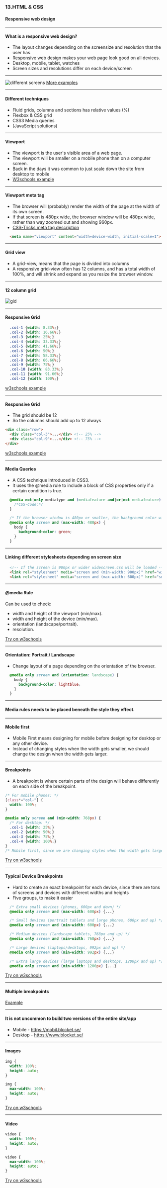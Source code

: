 ### 13.HTML & CSS</h3>
#### Responsive web design</h5>


---

#### What is a responsive web design?</h4>

* The layout changes depending on the screensize and resolution that the user has
* Responsive web design makes your web page look good on all devices.
* Desktop, mobile, tablet, watches
* Screen sizes and resolutions differ on each device/screen



---

<img style="margin-top: 0px;" src="/new-structure/media/html-css-images/html-css-13/resp.png" alt="different screens">
<a href="https://www.w3schools.com/css/css_rwd_intro.asp">More examples</a>


---

#### Different techniques</h4>

* Fluid grids, columns and sections has relative values (%)
* Flexbox & CSS grid
* CSS3 Media queries
* (JavaScript solutions)



---

#### Viewport</h4>

* The viewport is the user's visible area of a web page.
* The viewport will be smaller on a mobile phone than on a computer screen.
* Back in the days it was common to just scale down the site from desktop to mobile
* <a href="https://www.w3schools.com/css/css_rwd_viewport.asp">W3schools example</a>



---

####  Viewport  meta tag
* The browser will (probably) render the width of the page at the width of its own screen.
* If that screen is 480px wide, the browser window will be 480px wide, rather than way zoomed out and showing 960px.
* [CSS-Tricks meta tag description](https://css-tricks.com/snippets/html/responsive-meta-tag/)

```HTML
  <meta name="viewport" content="width=device-width, initial-scale=1">
```



---

#### Grid view</h4>

* A grid-view, means that the page is divided into columns
* A responsive grid-view often has 12 columns, and has a total width of 100%, and will shrink and expand as you resize the browser window.



---

#### 12 column grid</h4>

<img src="/new-structure/media/html-css-images/html-css-13/grid.png" alt="gid">


---

####  Responsive Grid

```CSS
  .col-1 {width: 8.33%;}
  .col-2 {width: 16.66%;}
  .col-3 {width: 25%;}
  .col-4 {width: 33.33%;}
  .col-5 {width: 41.66%;}
  .col-6 {width: 50%;}
  .col-7 {width: 58.33%;}
  .col-8 {width: 66.66%;}
  .col-9 {width: 75%;}
  .col-10 {width: 83.33%;}
  .col-11 {width: 91.66%;}
  .col-12 {width: 100%;}
```
[w3schools example](https://www.w3schools.com/css/tryit.asp?filename=tryresponsive_cols)



---


####  Responsive Grid

* The grid should be 12
* So the columns should add up to 12 always

```HTML
<div class="row">
  <div class="col-3">...</div> <!-- 25% -->
  <div class="col-9">...</div> <!-- 75% -->
</div>
```
[w3schools example](https://www.w3schools.com/css/tryit.asp?filename=tryresponsive_cols)



---



#### Media Queries
* A CSS technique introduced in CSS3.
* It uses the @media rule to include a block of CSS properties only if a certain condition is true.

```CSS
  @media not|only mediatype and (mediafeature and|or|not mediafeature) {
    /*CSS-Code;*/
  }

  /* If the browser window is 480px or smaller, the background color will be green: */
  @media only screen and (max-width: 480px) {
    body {
      background-color: green;
    }
  }
```



---

#### Linking different stylesheets depending on screen size

```HTML
  <!-- If the screen is 900px or wider widescreen.css will be loaded -->
  <link rel="stylesheet" media="screen and (min-width: 900px)" href="widescreen.css">
  <link rel="stylesheet" media="screen and (max-width: 600px)" href="smallscreen.css">
```
        


---


#### @media Rule</h4>

Can be used to check:

* width and height of the viewport (min/max).
* width and height of the device (min/max).
* orientation (landscape/portrait).
* resolution.

<a href="https://www.w3schools.com/cssref/tryit.asp?filename=trycss3_media_bg" target="_blank">Try on w3schools</a>



---

#### Orientation: Portrait / Landscape

* Change layout of a page depending on the orientation of the browser.

```CSS
  @media only screen and (orientation: landscape) {
    body {
      background-color: lightblue;
    }
  }
```
        


---

#### Media rules needs to be placed beneath the style they effect.</h4>


---
      

#### Mobile first</h4>

* Mobile First means designing for mobile before designing for desktop or any other device.
* Instead of changing styles when the width gets smaller, we should change the design when the width gets larger.



---

#### Breakpoints

* A breakpoint is where certain parts of the design will behave differently on each side of the breakpoint.

```CSS
/* For mobile phones: */
[class*="col-"] {
  width: 100%;
}

@media only screen and (min-width: 768px) {
  /* For desktop: */
  .col-1 {width: 25%;}
  .col-2 {width: 50%;}
  .col-3 {width: 75%;}
  .col-4 {width: 100%;}
}
/* Mobile first, since we are changing styles when the width gets larger than 768px. */
```

[Try on w3schools](https://www.w3schools.com/css/tryit.asp?filename=tryresponsive_mobilefirst)
        


---

#### Typical Device Breakpoints

* Hard to create an exact breakpoint for each device, since there are tons of screens and devices with different widths and heights
* Five groups, to make it easier

```CSS
  /* Extra small devices (phones, 600px and down) */
  @media only screen and (max-width: 600px) {...}

  /* Small devices (portrait tablets and large phones, 600px and up) */
  @media only screen and (min-width: 600px) {...}

  /* Medium devices (landscape tablets, 768px and up) */
  @media only screen and (min-width: 768px) {...}

  /* Large devices (laptops/desktops, 992px and up) */
  @media only screen and (min-width: 992px) {...}

  /* Extra large devices (large laptops and desktops, 1200px and up) */
  @media only screen and (min-width: 1200px) {...}
```

[Try on w3schools](https://www.w3schools.com/css/tryit.asp?filename=tryresponsive_mediaquery_breakpoints)
        


---

#### Multiple breakpoints</h4>
<a href="https://www.w3schools.com/css/tryit.asp?filename=tryresponsive_col-s">Example</a>


---

#### It is not uncommon to build two versions of the entire site/app</h4>

* Mobile - https://mobil.blocket.se/
* Desktop - https://www.blocket.se/



---

#### Images

```CSS
img {
  width: 100%;
  height: auto;
}

img {
  max-width: 100%;
  height: auto;
}
```

[Try on w3schools](https://www.w3schools.com/css/tryit.asp?filename=tryresponsive_image)



---

####  Video

```CSS
video {
  width: 100%;
  height: auto;
}

video {
  max-width: 100%;
  height: auto;
}
```

[Try on w3schools](https://www.w3schools.com/css/tryit.asp?filename=tryresponsive_video2)